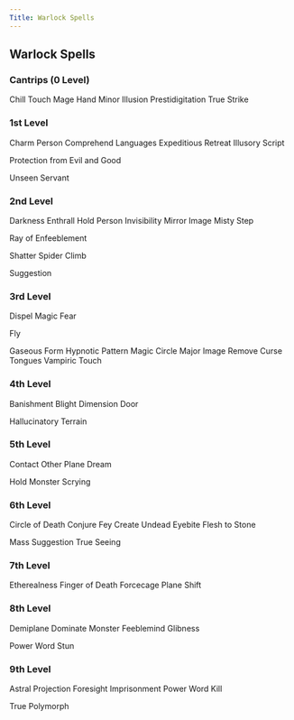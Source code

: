 ```yaml
---
Title: Warlock Spells
---
```


## Warlock Spells

### Cantrips (0 Level)

Chill Touch Mage Hand Minor Illusion Prestidigitation True Strike

### 1st Level

Charm Person Comprehend Languages Expeditious Retreat Illusory Script

Protection from Evil and Good

Unseen Servant

### 2nd Level

Darkness Enthrall Hold Person Invisibility Mirror Image
Misty Step

Ray of Enfeeblement

Shatter Spider Climb

Suggestion

### 3rd Level

Dispel Magic Fear

Fly

Gaseous Form Hypnotic Pattern Magic Circle Major Image Remove Curse
Tongues Vampiric Touch

### 4th Level

Banishment Blight Dimension Door

Hallucinatory Terrain

### 5th Level

Contact Other Plane Dream

Hold Monster Scrying

### 6th Level

Circle of Death Conjure Fey Create Undead Eyebite Flesh to
Stone

Mass Suggestion True Seeing

### 7th Level

Etherealness Finger of Death Forcecage Plane Shift

### 8th Level

Demiplane Dominate Monster Feeblemind Glibness

Power Word Stun

### 9th Level

Astral Projection Foresight Imprisonment Power Word Kill

True Polymorph

